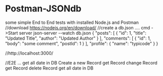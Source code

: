 # Postman-JSONdb
some simple End to End tests with installed Node.js and Postman
//download https://nodejs.org/en/download/ 
//create a db.json .... cmd ->Start server  json-server --watch db.json
{
	"posts": [
		{
			"id": 1,
			"title": "Updated Title",
			"author": "Updated Author"
		}
	],
	"comments": [
		{
			"id": 1,
			"body": "some comment",
			"postId": 1
		}
	],
	"profile": {
		"name": "typicode"
	}
}

//http://localhost:3000/

//E2E ...
get all date in DB
Create a new Record
get Record
change Record
get Record
delete Record
get all date in DB
